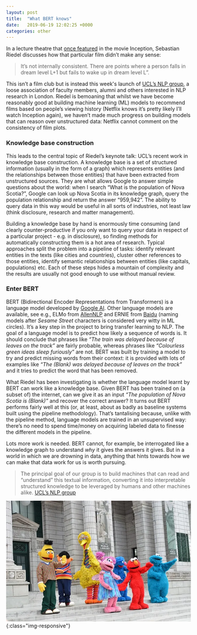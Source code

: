 ```yaml
---
layout: post
title:  "What BERT knows"
date:   2019-06-19 12:02:25 +0000
categories: other
---
```

In a lecture theatre that [once featured](https://www.ucl.ac.uk/news/2016/nov/7-ucls-best-throwback-photographs) in  the movie Inception, Sebastian Riedel discusses how that particular film didn’t make any sense:

> It’s not internally consistent. There are points where a person falls in dream level L+1 but fails to wake up in dream level L”.

This isn’t a film club but is instead this week's launch of [UCL’s NLP group](http://nlp.cs.ucl.ac.uk/), a loose association of faculty members, alumni and others interested in NLP research in London. Riedel is bemoaning that whilst we have become reasonably good at building machine learning (ML) models to recommend films based on people’s viewing history (Netflix knows it’s pretty likely I’ll watch Inception again), we haven’t made much progress on building models that can reason over unstructured data: Netflix cannot comment on the consistency of film plots.

### Knowledge base construction

This leads to the central topic of Riedel’s keynote talk: UCL’s recent work in knowledge base construction. A knowledge base is a set of structured information (usually in the form of a graph) which represents entities (and the relationships between those entities) that have been extracted from unstructured sources. They are what allows Google to answer simple questions about the world: when I search “What is the population of Nova Scotia?”, Google can look up Nova Scotia in its knowledge graph, query the population relationship and return the answer “959,942”. The ability to query data in this way would be useful in all sorts of industries, not least law (think disclosure, research and matter management).

Building a knowledge base by hand is enormously time consuming (and clearly counter-productive if you only want to query your data in respect of a particular project - e.g. in disclosure), so finding methods for automatically constructing them is a hot area of research. Typical approaches split the problem into a pipeline of tasks: identify relevant entities in the texts (like cities and countries), cluster other references to those entities, identify semantic relationships between entities (like capitals, populations) etc. Each of these steps hides a mountain of complexity and the results are usually not good enough to use without manual review.

### Enter BERT

BERT (Bidirectional Encoder Representations from Transformers) is a language model developed by [Google AI](https://ai.googleblog.com/2018/11/open-sourcing-bert-state-of-art-pre.html). Other language models are available, see e.g., ELMo from [AllenNLP](https://allennlp.org/elmo) and ERNIE from [Baidu](http://research.baidu.com/Blog/index-view?id=113) (naming models after *Sesame Street* characters is considered very witty in ML circles). It’s a key step in the project to bring transfer learning to NLP. The goal of a language model is to predict how likely a sequence of words is. It should conclude that phrases like *“The train was delayed because of leaves on the track”* are fairly probable, whereas phrases like *“Colourless green ideas sleep furiously”* are not. BERT was built by training a model to try and predict missing words from their context: it is provided with lots of examples like *“The (Blank) was delayed because of leaves on the track”* and it tries to predict the word that has been removed. 

What Riedel has been investigating is whether the language model learnt by BERT can work like a knowledge base. Given BERT has been trained on (a subset of) the internet, can we give it as an input *“The population of Nova Scotia is (Blank)”* and recover the correct answer? It turns out BERT performs fairly well at this (or, at least, about as badly as baseline systems built using the pipeline methodology). That’s tantalising because, unlike with the pipeline method, language models are trained in an unsupervised way: there’s no need to spend time/money on acquiring labeled data to finesse the different models in the pipeline.

Lots more work is needed. BERT cannot, for example, be interrogated like a knowledge graph to understand *why* it gives the answers it gives. But in a world in which we are drowning in data, anything that hints towards how we can make that data work for us is worth pursuing.

> The principal goal of our group is to build machines that can read and “understand” this textual information, converting it into interpretable structured knowledge to be leveraged by humans and other machines alike. [UCL’s NLP group](http://nlp.cs.ucl.ac.uk/)

![bert](/images/bert.jpg){:class="img-responsive"}
